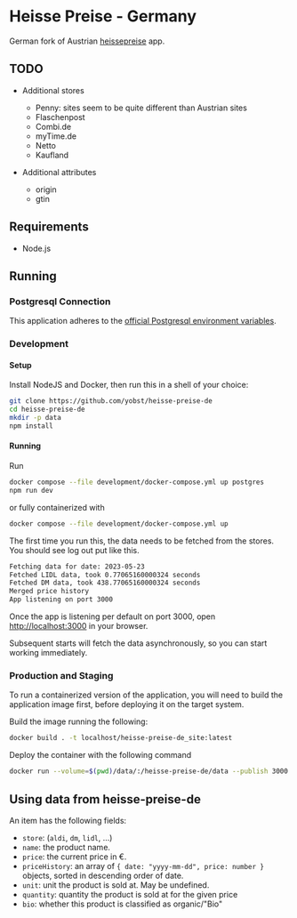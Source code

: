 # Heisse Preise - Germany

German fork of Austrian [heissepreise](https://github.com/badlogic/heissepreise) app.

## TODO

-   Additional stores

    -   Penny: sites seem to be quite different than Austrian sites
    -   Flaschenpost
    -   Combi.de
    -   myTime.de
    -   Netto
    -   Kaufland

-   Additional attributes
    -   origin
    -   gtin

## Requirements

-   Node.js

## Running

### Postgresql Connection

This application adheres to the [official Postgresql environment variables](https://www.postgresql.org/docs/9.1/libpq-envars.html).

### Development

#### Setup

Install NodeJS and Docker, then run this in a shell of your choice:

```bash
git clone https://github.com/yobst/heisse-preise-de
cd heisse-preise-de
mkdir -p data
npm install 
```

#### Running

Run 

```bash
docker compose --file development/docker-compose.yml up postgres
npm run dev 
```

or fully containerized with

```bash
docker compose --file development/docker-compose.yml up
```

The first time you run this, the data needs to be fetched from the stores. You should see log out put like this.

```bash
Fetching data for date: 2023-05-23
Fetched LIDL data, took 0.77065160000324 seconds
Fetched DM data, took 438.77065160000324 seconds
Merged price history
App listening on port 3000
```

Once the app is listening per default on port 3000, open <http://localhost:3000> in your browser.

Subsequent starts will fetch the data asynchronously, so you can start working immediately.

### Production and Staging

To run a containerized version of the application, you will need to build the application image first, before deploying it on the target system.

Build the image running the following:

```bash
docker build . -t localhost/heisse-preise-de_site:latest
```

Deploy the container with the following command

```bash
docker run --volume=$(pwd)/data/:/heisse-preise-de/data --publish 3000:3000 localhost/heisse-preise-de_site:latest
```

## Using data from heisse-preise-de

An item has the following fields:

-   `store`: (`aldi`, `dm`, `lidl`, ...)
-   `name`: the product name.
-   `price`: the current price in €.
-   `priceHistory`: an array of `{ date: "yyyy-mm-dd", price: number }` objects, sorted in descending order of date.
-   `unit`: unit the product is sold at. May be undefined.
-   `quantity`: quantity the product is sold at for the given price
-   `bio`: whether this product is classified as organic/"Bio"
